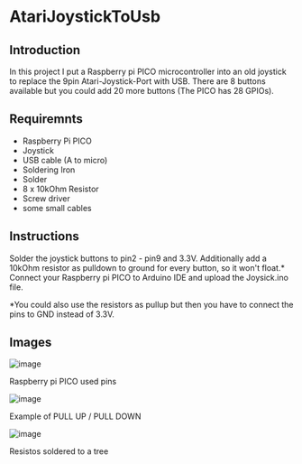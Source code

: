 # AtariJoystickToUsb

## Introduction
In this project I put a Raspberry pi PICO microcontroller into an old joystick to replace the 9pin Atari-Joystick-Port with USB.
There are 8 buttons available but you could add 20 more buttons (The PICO has 28 GPIOs).

## Requiremnts
* Raspberry Pi PICO
* Joystick
* USB cable (A to micro)
* Soldering Iron
* Solder
* 8 x 10kOhm Resistor
* Screw driver
* some small cables

## Instructions
Solder the joystick buttons to pin2 - pin9 and 3.3V.
Additionally add a 10kOhm resistor as pulldown to ground for every button, so it won't float.*
Connect your Raspberry pi PICO to Arduino IDE and upload the Joysick.ino file.

*You could also use the resistors as pullup but then you have to connect the pins to GND instead of 3.3V.

## Images
![image](https://user-images.githubusercontent.com/98104822/230380359-442302cb-fed5-4dc9-b98d-1fe750f12e45.png)

Raspberry pi PICO used pins


![image](https://user-images.githubusercontent.com/98104822/230369706-20155682-b852-4408-8231-78ee0d4636c0.png)

Example of PULL UP / PULL DOWN


![image](https://user-images.githubusercontent.com/98104822/230370076-7ae770da-dd65-4f0f-bb44-95a96c3ec0a1.png)

Resistos soldered to a tree
